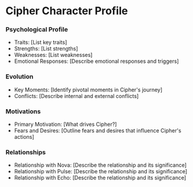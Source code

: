 # Cipher Character Profile

### Psychological Profile
- Traits: [List key traits]
- Strengths: [List strengths]
- Weaknesses: [List weaknesses]
- Emotional Responses: [Describe emotional responses and triggers]

### Evolution
- Key Moments: [Identify pivotal moments in Cipher's journey]
- Conflicts: [Describe internal and external conflicts]

### Motivations
- Primary Motivation: [What drives Cipher?]
- Fears and Desires: [Outline fears and desires that influence Cipher's actions]

### Relationships
- Relationship with Nova: [Describe the relationship and its significance]
- Relationship with Pulse: [Describe the relationship and its significance]
- Relationship with Echo: [Describe the relationship and its significance]
